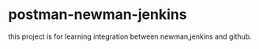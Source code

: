 # postman-newman-jenkins
this project is for learning integration between newman,jenkins and github.
